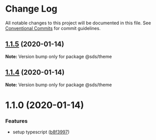 # Change Log

All notable changes to this project will be documented in this file.
See [Conventional Commits](https://conventionalcommits.org) for commit guidelines.

## [1.1.5](https://github.com/Swingvy/ds-monorepo/compare/@sds/theme@1.1.0...@sds/theme@1.1.5) (2020-01-14)

**Note:** Version bump only for package @sds/theme

## [1.1.4](https://github.com/Swingvy/ds-monorepo/compare/@sds/theme@1.1.0...@sds/theme@1.1.4) (2020-01-14)

**Note:** Version bump only for package @sds/theme

# 1.1.0 (2020-01-14)

### Features

-   setup typescript ([b8f3997](https://github.com/Swingvy/ds-monorepo/commit/b8f3997b8c72515cd5133cf5c8a7604000a6b3a2))
